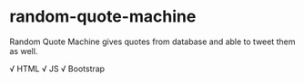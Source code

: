 # random-quote-machine
Random Quote Machine gives quotes from database and able to tweet them as well.

√ HTML
√ JS
√ Bootstrap
